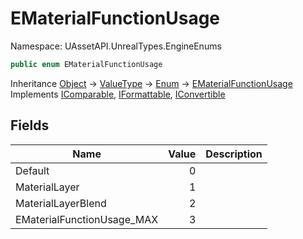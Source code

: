 # EMaterialFunctionUsage

Namespace: UAssetAPI.UnrealTypes.EngineEnums

```csharp
public enum EMaterialFunctionUsage
```

Inheritance [Object](https://docs.microsoft.com/en-us/dotnet/api/system.object) → [ValueType](https://docs.microsoft.com/en-us/dotnet/api/system.valuetype) → [Enum](https://docs.microsoft.com/en-us/dotnet/api/system.enum) → [EMaterialFunctionUsage](./uassetapi.unrealtypes.engineenums.ematerialfunctionusage.md)<br>
Implements [IComparable](https://docs.microsoft.com/en-us/dotnet/api/system.icomparable), [IFormattable](https://docs.microsoft.com/en-us/dotnet/api/system.iformattable), [IConvertible](https://docs.microsoft.com/en-us/dotnet/api/system.iconvertible)

## Fields

| Name | Value | Description |
| --- | --: | --- |
| Default | 0 |  |
| MaterialLayer | 1 |  |
| MaterialLayerBlend | 2 |  |
| EMaterialFunctionUsage_MAX | 3 |  |
